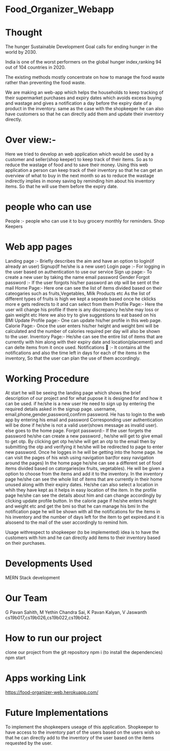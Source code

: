 # Food_Organizer_Webapp

Thought 
===================

The hunger Sustainable Development Goal calls for ending hunger in the world by 2030.

India is one of the worst performers on the global hunger index,ranking 94 out of 104 countries in 2020.

The existing methods mostly concentrate on how to manage the food waste rather than preventing the food waste.

We are making an web-app which helps the households to keep tracking of their supermarket purchases and expiry dates which avoids excess buying and wastage and gives a notification a day before the expiry date of a product in the inventory. same as the case with the shopkeeper he can also have customers so that he can directly add them and update their inventory directly.

Over view:-
================================

  Here we tried to develop an web application which would be used by a customer and seller(shop keeper) to keep track of their items. So as to reduce the wastage of food and to save their money.
  Using this web application a person can keep track of their inventory so that he can get an overview of what to buy in the next month so as to reduce the wastage indirectly implies in money saving by reminding him about his inventory items. So that he will use them before the expiry date.
  
people who can use
================================
People :- people who can use it to buy grocery monthly for reminders.
Shop Keepers

 Web app pages
 ===============================
 Landing page :- Briefly describes the aim and have an option to login(if already an user) Signup(If he/she is a new user)
 Login page :- For logging in the user based on authentication to use our service
 Sign up page:- To create a new user by taking the name email password Gender
 Forgot password :- If the user forgots his/her password an otp will be sent ot the mail 
 Home Page:- Here one can see the list of items divided based on their cateogaries such as fruits,Vegetables, Milk Products etc
    As the list of different types of fruits is high we kept a sepeate based once he cklicks more e gets redirects to it and can select from them
 Profile Page:- Here the user will change his profile if there is any discrepancy he/she may loss or gain weight etc
     Here we also try to give suggestions to eat based on his BMI
 Update Profile page:- One can update his/her profile in this web page.
 Calorie Page:- Once the user enters his/her height and weight bmi will be calculated and the number of calories required per day will also be shown to the user.
 Inventory Page:- He/she can see the entire list of items that are currently with him along with their expiry date and location(placement) and can delte items from it once        used.
 Notifications 🔔 :- It contains all the notifications and also the time left in days for each of the items in the inventory, So that the user can plan the use of them            accordingly. 
 
 
 
 Working Procedure
 ===============================
 At start he will be seeing the landing page which shows the brief description of our project and for what pupose it is designed for and how it can be used.
 if he/she is a new user
  He need to sign up by entering the required details asked in the signup page.
    username, email,phone,gender,password,confirm password.
 He has to login to the web app by entering his email and password
  Corresponding user authentication will be done if he/she is not a valid user(shows message as invalid user). else goes to the home page.
  Forgot password:- If the user forgets the password he/she can create a new password , he/she will get to give email to get otp.
      By clicking get otp he/she will get an otp to the email then by submitting the otp and verifying it he/she will be redirected to page to enter new password.
 Once he logges in he will be getting into the home page.
   he can visit the pages of his wish using navigation bar(for easy navigation around the pages)
 In the home page he/she can see a different set of food items divided based on catorgaries(ex fruits, vegetables). He will be given a option to choose from the items and add       it to the inventory. 
 In the inventory page he/she can see the whole list of items that are currently in their home unused along with their expiry dates. He/she can also select a location in whih       they have kept as it helps in easy location of the item.
 In the profile page he/she can see the details about him and can change accordingly by clicking update profile button.
 In the calorie page if he/she enters height and weight etc and get the bmi so that he can manage his bmi
 In the notification page he will be shown with all the notifications for the items in his inventory and the number of days left for the item to get expired.and it is alsosend     to the mail of the user accordingly to remind him.
 
 Usage withrespect to shopkeeper (to be implemented)
 idea is to have the customers with him and he can directly add items to their inventory based on their purchases.
 
 Developments Used
 ===============================
 MERN Stack development
 
 
 Our Team
 ============================
 G Pavan Sahith, M Yethin Chandra Sai, K Pavan Kalyan, V Jaswanth
 cs19b017,cs19b026,cs19b022,cs19b042.
 
 How to run our project
=============================
clone our project from the git repository
npm i (to install the dependencies)
npm start

Apps working Link
=============================
https://food-organizer-web.herokuapp.com/

Future Implementations
============================
To implement the shopkeepers useage of this application.
Shopkeeper to have access to the inventory part of the users based on the users wish so that he can directly add to the inventory of the user based on the items requested by the user. 
